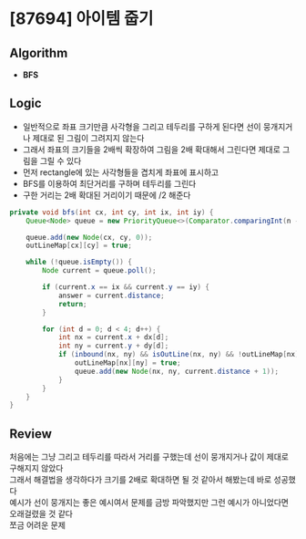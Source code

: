 # [87694] 아이템 줍기
## Algorithm
- **BFS**

## Logic
- 일반적으로 좌표 크기만큼 사각형을 그리고 테두리를 구하게 된다면 선이 뭉개지거나 제대로 된 그림이 그려지지 않는다
- 그래서 좌표의 크기들을 2배씩 확장하여 그림을 2배 확대해서 그린다면 제대로 그림을 그릴 수 있다  
- 먼저 rectangle에 있는 사각형들을 겹치게 좌표에 표시하고
- BFS를 이용하여 최단거리를 구하며 테두리를 그린다
- 구한 거리는 2배 확대된 거리이기 때문에 /2 해준다

```java
private void bfs(int cx, int cy, int ix, int iy) {
    Queue<Node> queue = new PriorityQueue<>(Comparator.comparingInt(n -> n.distance));

    queue.add(new Node(cx, cy, 0));
    outLineMap[cx][cy] = true;

    while (!queue.isEmpty()) {
        Node current = queue.poll();

        if (current.x == ix && current.y == iy) {
            answer = current.distance;
            return;
        }

        for (int d = 0; d < 4; d++) {
            int nx = current.x + dx[d];
            int ny = current.y + dy[d];
            if (inbound(nx, ny) && isOutLine(nx, ny) && !outLineMap[nx][ny]) {
                outLineMap[nx][ny] = true;
                queue.add(new Node(nx, ny, current.distance + 1));
            }
        }
    }
}
```

## Review
처음에는 그냥 그리고 테두리를 따라서 거리를 구했는데 선이 뭉개지거나 값이 제대로 구해지지 않았다  
그래서 해결법을 생각하다가 크기를 2배로 확대하면 될 것 같아서 해봤는데 바로 성공했다  
예시가 선이 뭉개지는 좋은 예시여서 문제를 금방 파악했지만 그런 예시가 아니었다면 오래걸렸을 것 같다  
쪼금 어려운 문제
